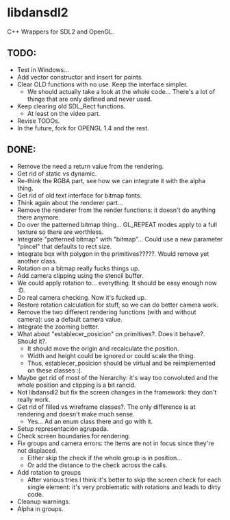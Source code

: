 # libdansdl2
C++ Wrappers for SDL2 and OpenGL.

## TODO: 

- Test in Windows...
- Add vector constructor and insert for points.
- Clear OLD functions with no use. Keep the interface simpler. 
	- We should actually take a look at the whole code... There's a lot of things that are only defined and never used.
- Keep clearing old SDL_Rect functions.
	- At least on the video part.
- Revise TODOs.
- In the future, fork for OPENGL 1.4 and the rest.


## DONE:
- Remove the need a return value from the rendering.
- Get rid of static vs dynamic.
- Re-think the RGBA part, see how we can integrate it with the alpha thing.
- Get rid of old text interface for bitmap fonts.
- Think again about the renderer part... 
- Remove the renderer from the render functions: it doesn't do anything there anymore.
- Do over the patterned bitmap thing... GL_REPEAT modes apply to a full texture so there are worthless.
- Integrate "patterned bitmap" with "bitmap"... Could use a new parameter "pincel" that defaults to rect size.
- Integrate box with polygon in the primitives?????. Would remove yet another class. 
- Rotation on a bitmap really fucks things up.
- Add camera clipping using the stencil buffer.
- We could apply rotation to... everything. It should be easy enough now :D.
- Do real camera checking. Now it's fucked up.
- Restore rotation calculation for stuff, so we can do better camera work.
- Remove the two different rendering functions (with and without camera): use a default camera value.
- Integrate the zooming better.
- What about "establecer_posicion" on primitives?. Does it behave?. Should it?.
	- It should move the origin and recalculate the position. 
	- Width and height could be ignored or could scale the thing.
	- Thus, establecer_posicion should be virtual and be reimplemented on these classes :(.
- Maybe get rid of most of the hierarchy: it's way too convoluted and the whole position and clipping is a bit rancid.
- Not libdansdl2 but fix the screen changes in the framework: they don't really work.
- Get rid of filled vs wireframe classes?. The only difference is at rendering and doesn't make much sense. 
	- Yes... Ad an enum class there and go with it.
- Setup representación agrupada.
- Check screen boundaries for rendering.
- Fix groups and camera errors: the items are not in focus since they're not displaced.
	- Either skip the check if the whole group is in position...
	- Or add the distance to the check across the calls.
- Add rotation to groups
	- After various tries I think it's better to skip the screen check for each single element: it's very problematic with rotations and leads to dirty code.
- Cleanup warnings.
- Alpha in groups.
